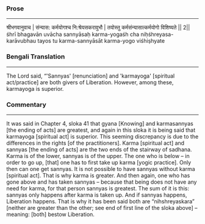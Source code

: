 ### Prose 
 --- 
श्रीभगवानुवाच |
संन्यास: कर्मयोगश्च नि:श्रेयसकरावुभौ |
तयोस्तु कर्मसंन्यासात्कर्मयोगो विशिष्यते || 2||
śhrī bhagavān uvācha
sannyāsaḥ karma-yogaśh cha niḥśhreyasa-karāvubhau
tayos tu karma-sannyāsāt karma-yogo viśhiṣhyate

### Bengali Translation 
 --- 
The Lord said, “'Sannyas' [renunciation] and 'karmayoga' [spiritual act/practice] are both givers of Liberation. However, among these, karmayoga is superior. 

### Commentary 
 --- 
It was said in Chapter 4, sloka 41 that gyana [Knowing] and karmasannyas [the ending of acts] are greatest, and again in this sloka it is being said that karmayoga [spiritual act] is superior. This seeming discrepancy is due to the differences in the rights [of the practitioners]. Karma [spiritual act] and sannyas [the ending of acts] are the two ends of the stairway of sadhana. Karma is of the lower, sannyas is of the upper. The one who is below – in order to go up, [that] one has to first take up karma [yogic practice]. Only then can one get sannyas. It is not possible to have sannyas without karma [spiritual act]. That is why karma is greater. And then again, one who has gone above and has taken sannyas – because that being does not have any need for karma, for that person sannyas is greatest. The sum of it is this: sannyas only happens after karma is taken up. And if sannyas happens, Liberation happens. That is why it has been said both are “nihshreyaskara” [neither are greater than the other; see end of first line of the sloka above] – meaning: [both] bestow Liberation. 